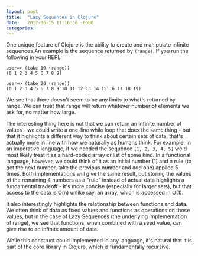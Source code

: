 ```yaml
---
layout: post
title:  "Lazy Sequences in Clojure"
date:   2017-06-15 11:16:36 -0500
categories: 
---
```

One unique feature of Clojure is the ability to create and manipulate infinite sequences.An example is the sequence returned by `(range)`. If you run the following in your REPL:

```
user=> (take 10 (range))
(0 1 2 3 4 5 6 7 8 9)

user=> (take 20 (range))
(0 1 2 3 4 5 6 7 8 9 10 11 12 13 14 15 16 17 18 19)
```

We see that there doesn't seem to be any limits to what's returned by range. We can trust that range will return whatever number of elements we ask for, no matter how large.

The interesting thing here is not that we can return an infinite number of values - we could write a one-line while loop that does the same thing - but that it highlights a different way to think about certain sets of data, that's actually more in line with how we naturally as humans think. For example, in an imperative language, if we needed the sequence `[1, 2, 3, 4, 5]` we'd most likely treat it as a hard-coded array or list of some kind. In a functional language, however, we could think of it as an initial number (1) and a rule (to get the next number, take the previous number and add one) applied 5 times. Both implementations will give the same result, but storing the values of the remaining 4 numbers as a "rule" instead of actual data highlights a fundamental tradeoff - it's more concise (especially for larger sets), but that access to the data is O(n) unlike say, an array, which is accessed in O(1).

It also interestingly highlights the relationship between functions and data. We often think of data as fixed values and functions as operations on those values, but in the case of Lazy Sequences (the underlying implementation of range), we see that functions, when combined with a seed value, can give rise to an infinite amount of data.  

While this construct could implemented in any language, it's natural that it is part of the core library in Clojure, which is fundamentally recursive. 


 

